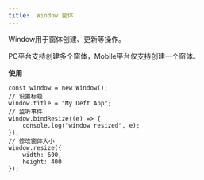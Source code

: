 ```yaml
---
title:  Window 窗体
---
```

Window用于窗体创建、更新等操作。

PC平台支持创建多个窗体，Mobile平台仅支持创建一个窗体。

**使用**

```
const window = new Window();
// 设置标题
window.title = "My Deft App";
// 监听事件
window.bindResize((e) => {
    console.log("window resized", e);
});
// 修改窗体大小
window.resize({
    width: 600,
    height: 400
});
```